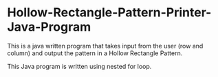 # Hollow-Rectangle-Pattern-Printer-Java-Program
This is a java written program that takes input from the user (row and column)  and output the pattern in a Hollow Rectangle Pattern.

This Java program is written using nested for loop.
